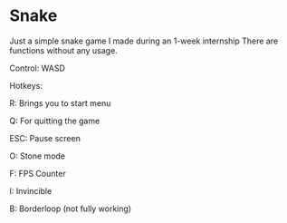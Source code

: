 # Snake
Just a simple snake game I made during an 1-week internship
There are functions without any usage. 

Control: WASD

Hotkeys:

R: Brings you to start menu

Q: For quitting the game

ESC: Pause screen

O: Stone mode

F: FPS Counter

I: Invincible

B: Borderloop (not fully working)

